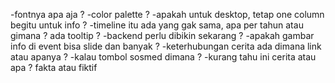 -fontnya apa aja ?
-color palette ?
-apakah untuk desktop, tetap one column begitu untuk info ?
-timeline itu ada yang gak sama, apa per tahun atau gimana ? ada tooltip ?
-backend perlu dibikin sekarang ? 
-apakah gambar info di event bisa slide dan banyak ?
-keterhubungan cerita ada dimana link atau apanya ?
-kalau tombol sosmed dimana ?
-kurang tahu ini cerita atau apa ? fakta atau fiktif